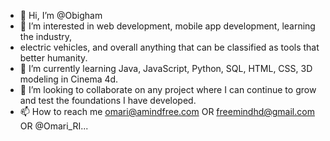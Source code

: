 - 👋 Hi, I’m @Obigham
- 👀 I’m interested in web development, mobile app development, learning the industry,
-  electric vehicles, and overall anything that can be classified as tools that better humanity.
- 🌱 I’m currently learning Java, JavaScript, Python, SQL, HTML, CSS, 3D modeling in Cinema 4d.
- 💞️ I’m looking to collaborate on any project where I can continue to grow and test the foundations I have developed.
- 📫 How to reach me omari@amindfree.com OR freemindhd@gmail.com OR @Omari_RI...

<!---
Obigham/Obigham is a ✨ special ✨ repository because its `README.md` (this file) appears on your GitHub profile.
You can click the Preview link to take a look at your changes.
--->
